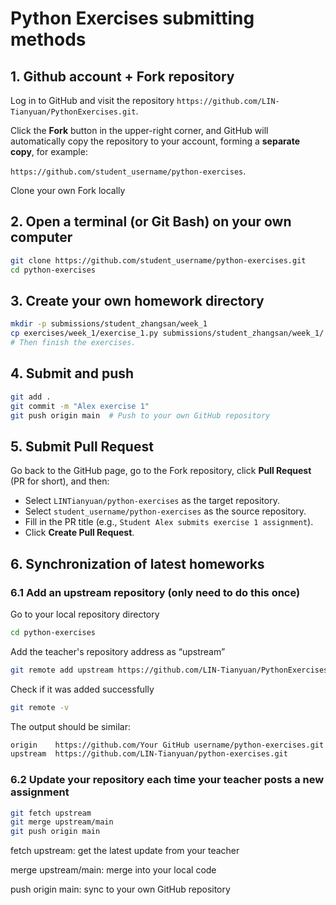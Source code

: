 # Python Exercises submitting methods

## 1. Github account + Fork repository
Log in to GitHub and visit the repository `https://github.com/LIN-Tianyuan/PythonExercises.git`.

Click the **Fork** button in the upper-right corner, and GitHub will automatically copy the repository to your account, forming a **separate copy**, for example:

`https://github.com/student_username/python-exercises`.

Clone your own Fork locally

## 2. Open a terminal (or Git Bash) on your own computer
```bash
git clone https://github.com/student_username/python-exercises.git
cd python-exercises
```
## 3. Create your own homework directory
```bash
mkdir -p submissions/student_zhangsan/week_1
cp exercises/week_1/exercise_1.py submissions/student_zhangsan/week_1/
# Then finish the exercises.
```
## 4. Submit and push
```bash
git add .
git commit -m "Alex exercise 1"
git push origin main  # Push to your own GitHub repository
```
## 5. Submit Pull Request
Go back to the GitHub page, go to the Fork repository, click **Pull Request** (PR for short), and then:

- Select `LINTianyuan/python-exercises` as the target repository.
- Select `student_username/python-exercises` as the source repository.
- Fill in the PR title (e.g., `Student Alex submits exercise 1 assignment`).
- Click **Create Pull Request**.

## 6. Synchronization of latest homeworks
### 6.1 Add an upstream repository (only need to do this once)
Go to your local repository directory
```bash
cd python-exercises
```
Add the teacher's repository address as “upstream”
```bash
git remote add upstream https://github.com/LIN-Tianyuan/PythonExercises.git
```
Check if it was added successfully
```bash
git remote -v
```
The output should be similar:
```bash
origin    https://github.com/Your GitHub username/python-exercises.git
upstream  https://github.com/LIN-Tianyuan/python-exercises.git
```
### 6.2 Update your repository each time your teacher posts a new assignment
```bash
git fetch upstream
git merge upstream/main
git push origin main
```
fetch upstream: get the latest update from your teacher

merge upstream/main: merge into your local code

push origin main: sync to your own GitHub repository